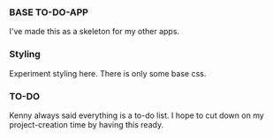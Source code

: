 ### BASE TO-DO-APP

I've made this as a skeleton for my other apps. 

### Styling

Experiment styling here. There is only some base css.

### TO-DO

Kenny always said everything is a to-do list. I hope to cut down on my project-creation time by having this ready.